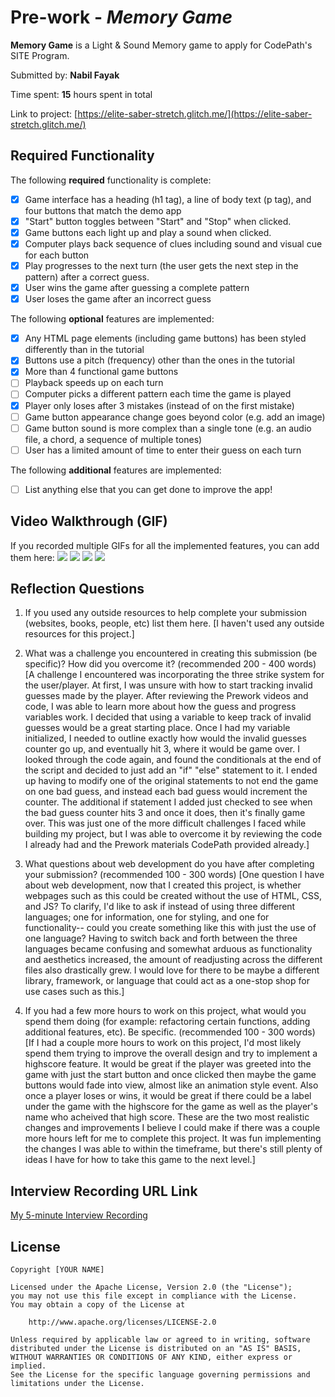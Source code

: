 # Pre-work - *Memory Game*

**Memory Game** is a Light & Sound Memory game to apply for CodePath's SITE Program. 

Submitted by: **Nabil Fayak**

Time spent: **15** hours spent in total

Link to project: [https://elite-saber-stretch.glitch.me/](https://elite-saber-stretch.glitch.me/)

## Required Functionality

The following **required** functionality is complete:

* [x] Game interface has a heading (h1 tag), a line of body text (p tag), and four buttons that match the demo app
* [x] "Start" button toggles between "Start" and "Stop" when clicked. 
* [x] Game buttons each light up and play a sound when clicked. 
* [x] Computer plays back sequence of clues including sound and visual cue for each button
* [x] Play progresses to the next turn (the user gets the next step in the pattern) after a correct guess. 
* [x] User wins the game after guessing a complete pattern
* [x] User loses the game after an incorrect guess

The following **optional** features are implemented:

* [x] Any HTML page elements (including game buttons) has been styled differently than in the tutorial
* [x] Buttons use a pitch (frequency) other than the ones in the tutorial
* [x] More than 4 functional game buttons
* [ ] Playback speeds up on each turn
* [ ] Computer picks a different pattern each time the game is played
* [x] Player only loses after 3 mistakes (instead of on the first mistake)
* [ ] Game button appearance change goes beyond color (e.g. add an image)
* [ ] Game button sound is more complex than a single tone (e.g. an audio file, a chord, a sequence of multiple tones)
* [ ] User has a limited amount of time to enter their guess on each turn

The following **additional** features are implemented:

- [ ] List anything else that you can get done to improve the app!

## Video Walkthrough (GIF)

If you recorded multiple GIFs for all the implemented features, you can add them here:
![](https://user-images.githubusercontent.com/72051470/161368531-81c594e2-589c-4b47-a78c-e7281705207b.gif)
![](http://g.recordit.co/Kkecff8q00.gif)
![](gif3-link-here)
![](gif4-link-here)

## Reflection Questions
1. If you used any outside resources to help complete your submission (websites, books, people, etc) list them here. 
[I haven't used any outside resources for this project.]

2. What was a challenge you encountered in creating this submission (be specific)? How did you overcome it? (recommended 200 - 400 words) 
[A challenge I encountered was incorporating the three strike system for the user/player. At first, I was unsure with how to start tracking invalid guesses made by the player. After reviewing the Prework videos and code, I was able to learn more about how the guess and progress variables work. I decided that using a variable to keep track of invalid guesses would be a great starting place. Once I had my variable initialized, I needed to outline exactly how would the invalid guesses counter go up, and eventually hit 3, where it would be game over. I looked through the code again, and found the conditionals at the end of the script and decided to just add an "if" "else" statement to it. I ended up having to modify one of the original statements to not end the game on one bad guess, and instead each bad guess would increment the counter. The additional if statement I added just checked to see when the bad guess counter hits 3 and once it does, then it's finally game over. This was just one of the more difficult challenges I faced while building my project, but I was able to overcome it by reviewing the code I already had and the Prework materials CodePath provided already.]

3. What questions about web development do you have after completing your submission? (recommended 100 - 300 words) 
[One question I have about web development, now that I created this project, is whether webpages such as this could be created without the use of HTML, CSS, and JS? To clarify, I'd like to ask if instead of using three different languages; one for information, one for styling, and one for functionality-- could you create something like this with just the use of one language? Having to switch back and forth between the three languages became confusing and somewhat arduous as functionality and aesthetics increased, the amount of readjusting across the different files also drastically grew. I would love for there to be maybe a different library, framework, or language that could act as a one-stop shop for use cases such as this.]

4. If you had a few more hours to work on this project, what would you spend them doing (for example: refactoring certain functions, adding additional features, etc). Be specific. (recommended 100 - 300 words) 
[If I had a couple more hours to work on this project, I'd most likely spend them trying to improve the overall design and try to implement a highscore feature. It would be great if the player was greeted into the game with just the start button and once clicked then maybe the game buttons would fade into view, almost like an animation style event. Also once a player loses or wins, it would be great if there could be a label under the game with the highscore for the game as well as the player's name who acheived that high score. These are the two most realistic changes and improvements I believe I could make if there was a couple more hours left for me to complete this project. It was fun implementing the changes I was able to within the timeframe, but there's still plenty of ideas I have for how to take this game to the next level.]



## Interview Recording URL Link

[My 5-minute Interview Recording](your-link-here)


## License

    Copyright [YOUR NAME]

    Licensed under the Apache License, Version 2.0 (the "License");
    you may not use this file except in compliance with the License.
    You may obtain a copy of the License at

        http://www.apache.org/licenses/LICENSE-2.0

    Unless required by applicable law or agreed to in writing, software
    distributed under the License is distributed on an "AS IS" BASIS,
    WITHOUT WARRANTIES OR CONDITIONS OF ANY KIND, either express or implied.
    See the License for the specific language governing permissions and
    limitations under the License.

